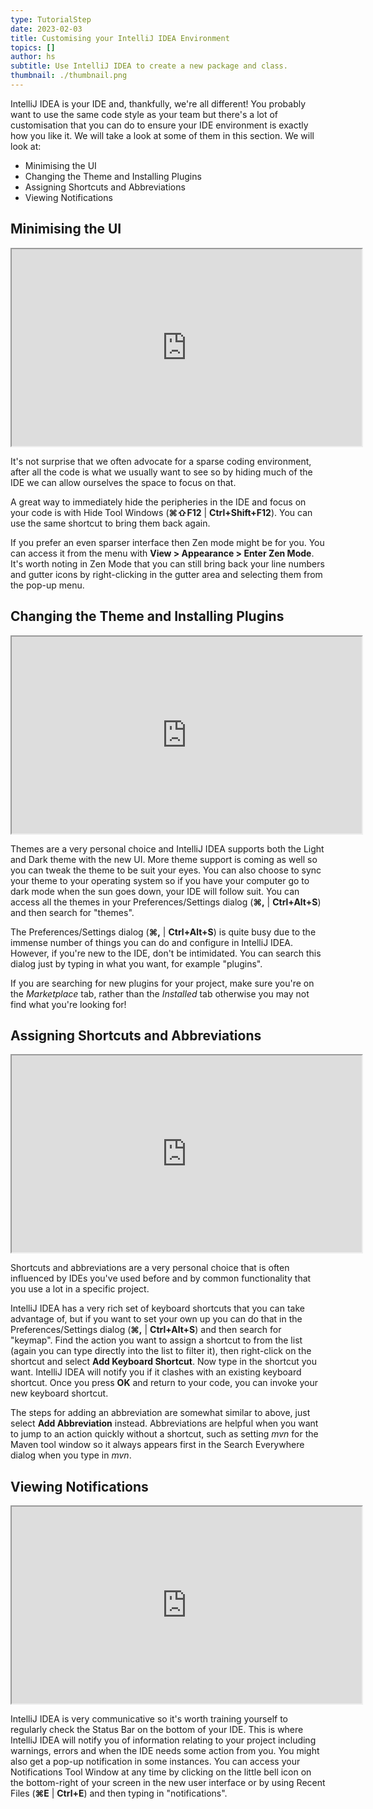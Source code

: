 ```yaml
---
type: TutorialStep
date: 2023-02-03
title: Customising your IntelliJ IDEA Environment
topics: []
author: hs
subtitle: Use IntelliJ IDEA to create a new package and class.
thumbnail: ./thumbnail.png
---
```


IntelliJ IDEA is your IDE and, thankfully, we're all different! You probably want to use the same code style as your team but there's a lot of customisation that you can do to ensure your IDE environment is exactly how you like it. We will take a look at some of them in this section. We will look at:

- Minimising the UI
- Changing the Theme and Installing Plugins
- Assigning Shortcuts and Abbreviations
- Viewing Notifications

## Minimising the UI

<iframe width="560" height="315" src="https://www.youtube.com/embed/xfiE76fpgAo" >
</iframe>

It's not surprise that we often advocate for a sparse coding environment, after all the code is what we usually want to see so by hiding much of the IDE we can allow ourselves the space to focus on that.

A great way to immediately hide the peripheries in the IDE and focus on your code is with Hide Tool Windows (**⌘⇧F12** | **Ctrl+Shift+F12**). You can use the same shortcut to bring them back again.

If you prefer an even sparser interface then Zen mode might be for you. You can access it from the menu with **View > Appearance > Enter Zen Mode**. It's worth noting in Zen Mode that you can still bring back your line numbers and gutter icons by right-clicking in the gutter area and selecting them from the pop-up menu.

## Changing the Theme and Installing Plugins

<iframe width="560" height="315" src="https://www.youtube.com/embed/iAo456wgRCo" >
</iframe>

Themes are a very personal choice and IntelliJ IDEA supports both the Light and Dark theme with the new UI. More theme support is coming as well so you can tweak the theme to be suit your eyes. You can also choose to sync your theme to your operating system so if you have your computer go to dark mode when the sun goes down, your IDE will follow suit. You can access all the themes in your Preferences/Settings dialog (**⌘,** | **Ctrl+Alt+S**) and then search for "themes".

The Preferences/Settings dialog (**⌘,** | **Ctrl+Alt+S**) is quite busy due to the immense number of things you can do and configure in IntelliJ IDEA. However, if you're new to the IDE, don't be intimidated. You can search this dialog just by typing in what you want, for example "plugins".

If you are searching for new plugins for your project, make sure you're on the _Marketplace_ tab, rather than the _Installed_ tab otherwise you may not find what you're looking for!

## Assigning Shortcuts and Abbreviations

<iframe width="560" height="315" src="https://www.youtube.com/embed/Fk79fAS7Phk" >
</iframe>

Shortcuts and abbreviations are a very personal choice that is often influenced by IDEs you've used before and by common functionality that you use a lot in a specific project.

IntelliJ IDEA has a very rich set of keyboard shortcuts that you can take advantage of, but if you want to set your own up you can do that in the Preferences/Settings dialog (**⌘,** | **Ctrl+Alt+S**) and then search for "keymap". Find the action you want to assign a shortcut to from the list (again you can type directly into the list to filter it), then right-click on the shortcut and select **Add Keyboard Shortcut**. Now type in the shortcut you want. IntelliJ IDEA will notify you if it clashes with an existing keyboard shortcut. Once you press **OK** and return to your code, you can invoke your new keyboard shortcut.

The steps for adding an abbreviation are somewhat similar to above, just select **Add Abbreviation** instead. Abbreviations are helpful when you want to jump to an action quickly without a shortcut, such as setting _mvn_ for the Maven tool window so it always appears first in the Search Everywhere dialog when you type in _mvn_.

## Viewing Notifications

<iframe width="560" height="315" src="https://www.youtube.com/embed/kg6tnhejqrI" >
</iframe>

IntelliJ IDEA is very communicative so it's worth training yourself to regularly check the Status Bar on the bottom of your IDE. This is where IntelliJ IDEA will notify you of information relating to your project including warnings, errors and when the IDE needs some action from you. You might also get a pop-up notification in some instances. You can access your Notifications Tool Window at any time by clicking on the little bell icon on the bottom-right of your screen in the new user interface or by using Recent Files (**⌘E** | **Ctrl+E**) and then typing in "notifications".
